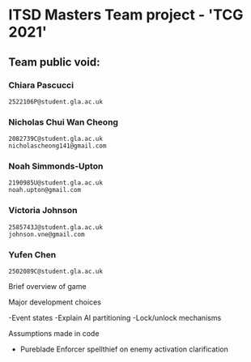 # ITSD Masters Team project - 'TCG 2021'

## Team public void:
### Chiara Pascucci 
    2522106P@student.gla.ac.uk
### Nicholas Chui Wan Cheong
    2082739C@student.gla.ac.uk
    nicholascheong141@gmail.com
### Noah Simmonds-Upton
    2190985U@student.gla.ac.uk
    noah.upton@gmail.com
### Victoria Johnson
    2585743J@student.gla.ac.uk
    johnson.vne@gmail.com
### Yufen Chen
    2502089C@student.gla.ac.uk

Brief overview of game

Major development choices

-Event states
-Explain AI partitioning
-Lock/unlock mechanisms

Assumptions made in code

- Pureblade Enforcer spellthief on enemy activation clarification